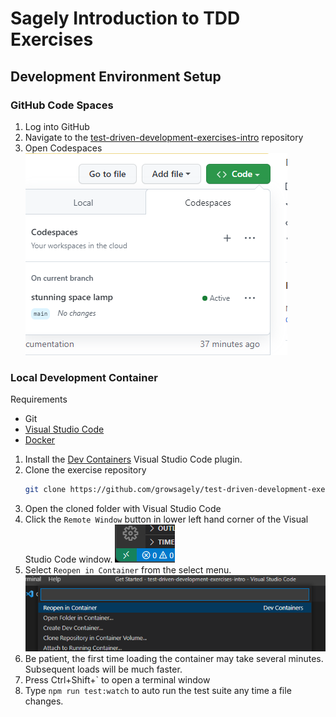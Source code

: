 # Sagely Introduction to TDD Exercises

## Development Environment Setup

### GitHub Code Spaces
1. Log into GitHub
1. Navigate to the
   [test-driven-development-exercises-intro](https://github.com/growsagely/test-driven-development-exercises-intro)
   repository
1. Open Codespaces
   ![Codespace](./readme_img/codespace.png)

### Local Development Container
Requirements
- Git
- [Visual Studio Code](https://code.visualstudio.com/)
- [Docker](https://docs.docker.com/get-docker/)

1. Install the [Dev
   Containers](https://marketplace.visualstudio.com/items?itemName=ms-vscode-remote.remote-containers)
   Visual Studio Code plugin.
1. Clone the exercise repository
    ``` bash
    git clone https://github.com/growsagely/test-driven-development-exercises-intro.git
    ```
1. Open the cloned folder with Visual Studio Code
1. Click the `Remote Window` button in lower left hand corner of the Visual
   Studio Code window.
   ![Open Container Window](./readme_img/open_container_window.png)
1. Select `Reopen in Container` from the select menu.
    ![Reopen in Container](./readme_img/reopen.png)
1. Be patient, the first time loading the container may take several minutes.
   Subsequent loads will be much faster.
1. Press Ctrl+Shift+\` to open a terminal window
1. Type `npm run test:watch` to auto run the test suite any time a file changes.
